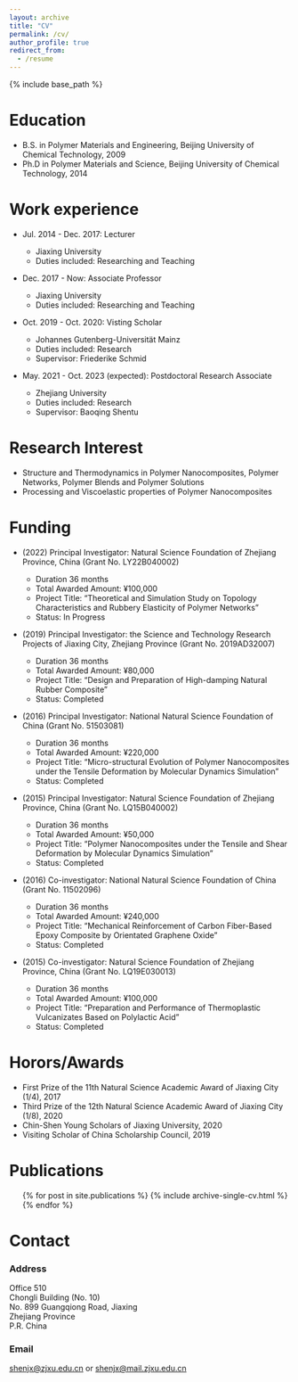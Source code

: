 ```yaml
---
layout: archive
title: "CV"
permalink: /cv/
author_profile: true
redirect_from:
  - /resume
---
```


{% include base_path %}

Education
======
* B.S. in Polymer Materials and Engineering, Beijing University of Chemical Technology, 2009
* Ph.D in Polymer Materials and Science, Beijing University of Chemical Technology, 2014

Work experience
======
* Jul. 2014 - Dec. 2017: Lecturer
  * Jiaxing University
  * Duties included: Researching and Teaching
    
* Dec. 2017 - Now: Associate Professor
  * Jiaxing University
  * Duties included: Researching and Teaching
    
* Oct. 2019 - Oct. 2020: Visting Scholar
  * Johannes Gutenberg-Universität Mainz
  * Duties included: Research
  * Supervisor: Friederike Schmid
    
* May. 2021 - Oct. 2023 (expected): Postdoctoral Research Associate
  * Zhejiang University
  * Duties included: Research
  * Supervisor: Baoqing Shentu
  
Research Interest
======
* Structure and Thermodynamics in Polymer Nanocomposites, Polymer Networks, Polymer Blends and Polymer Solutions
* Processing and Viscoelastic properties of Polymer Nanocomposites

Funding
======
* (2022) Principal Investigator: Natural Science Foundation of Zhejiang Province, China (Grant No. LY22B040002)
  * Duration 36 months
  * Total Awarded Amount: ¥100,000
  * Project Title: “Theoretical and Simulation Study on Topology Characteristics and Rubbery Elasticity of Polymer Networks”
  * Status: In Progress
  
* (2019) Principal Investigator: the Science and Technology Research Projects of Jiaxing City, Zhejiang Province (Grant No. 2019AD32007)
  * Duration 36 months
  * Total Awarded Amount: ¥80,000
  * Project Title: “Design and Preparation of High-damping Natural Rubber Composite”
  * Status: Completed
  
* (2016) Principal Investigator: National Natural Science Foundation of China (Grant No. 51503081)
  * Duration 36 months
  * Total Awarded Amount: ¥220,000
  * Project Title: “Micro-structural Evolution of Polymer Nanocomposites under the Tensile Deformation by Molecular Dynamics Simulation”
  * Status: Completed

* (2015) Principal Investigator: Natural Science Foundation of Zhejiang Province, China (Grant No. LQ15B040002)
  * Duration 36 months
  * Total Awarded Amount: ¥50,000
  * Project Title: “Polymer Nanocomposites under the Tensile and Shear Deformation by Molecular Dynamics Simulation”
  * Status: Completed
  
* (2016) Co-investigator: National Natural Science Foundation of China (Grant No. 11502096)
  * Duration 36 months
  * Total Awarded Amount: ¥240,000
  * Project Title: “Mechanical Reinforcement of Carbon Fiber-Based Epoxy Composite by Orientated Graphene Oxide”
  * Status: Completed

* (2015) Co-investigator: Natural Science Foundation of Zhejiang Province, China (Grant No. LQ19E030013)
  * Duration 36 months
  * Total Awarded Amount: ¥100,000
  * Project Title: “Preparation and Performance of Thermoplastic Vulcanizates Based on Polylactic Acid”
  * Status: Completed

Horors/Awards
======
* First Prize of the 11th Natural Science Academic Award of Jiaxing City (1/4), 2017
* Third Prize of the 12th Natural Science Academic Award of Jiaxing City (1/8), 2020
* Chin-Shen Young Scholars of Jiaxing University, 2020
* Visiting Scholar of China Scholarship Council, 2019

Publications
======
  <ul>{% for post in site.publications %}
    {% include archive-single-cv.html %}
  {% endfor %}</ul>

Contact
======
### Address
Office 510 \
Chongli Building (No. 10) \
No. 899 Guangqiong Road, Jiaxing \
Zhejiang Province \
P.R. China
### Email
shenjx@zjxu.edu.cn or shenjx@mail.zjxu.edu.cn

